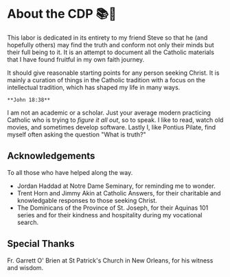 # About the CDP 📚🍯

This labor is dedicated in its entirety to my friend Steve so that he (and hopefully others)
may find the truth and conform not only their minds but their full being to it.
It is an attempt to document all the Catholic materials that I have found fruitful in my own faith journey. 

It should give reasonable starting points for any person seeking Christ.
It is mainly a curation of things in the Catholic tradition with a focus on 
the intellectual tradition, which has shaped my life in many ways.

```{margin}
**John 18:38**
```
I am not an academic or a scholar. Just your average modern practicing Catholic who is trying to
*figure it all out*, so to speak. I like to read, watch old movies, and sometimes develop software. 
Lastly I, like Pontius Pilate, find myself often asking the question "What is truth?"

## Acknowledgements
To all those who have helped along the way.

* Jordan Haddad at Notre Dame Seminary, for reminding me to wonder.
* Trent Horn and Jimmy Akin at Catholic Answers, for their charitable and knowledgable responses to those seeking Christ.
* The Dominicans of the Province of St. Joseph, for their Aquinas 101 series and for their kindness and hospitality during my vocational search.

## Special Thanks
Fr. Garrett O' Brien at St Patrick's Church in New Orleans, for his witness and wisdom.
